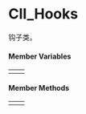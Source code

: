 # CII\_Hooks

钩子类。

#### Member Variables

|  |  |
| :--- | :--- |
|  |  |

#### Member Methods

|  |  |
| :--- | :--- |
|  |  |

